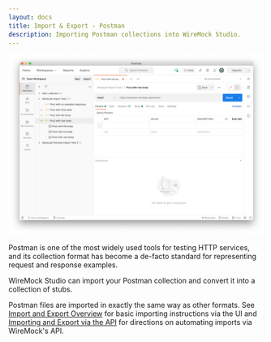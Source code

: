 ```yaml
---
layout: docs
title: Import & Export - Postman
description: Importing Postman collections into WireMock Studio.
---
```


<img alt="Postman" src="/images/screenshots/postman.png" />

Postman is one of the most widely used tools for testing HTTP services, and its
collection format has become a de-facto standard for representing request and response examples.

WireMock Studio can import your Postman collection and convert it into a collection of stubs.

Postman files are imported in exactly the same way as other formats.
See [Import and Export Overview](/studio/docs/import-and-export/) for basic importing instructions via the UI and
[Importing and Export via the API](/studio/docs/import-export/api) for directions on automating
imports via WireMock's API.
